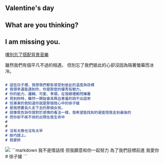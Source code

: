 ## Valentine's day



## What are you thinking?

## I am missing you.

[噢別忘了搭配背景音樂](https://drive.google.com/open?id=1_K1oannR4rY70mpPYOaKmJziqmMkGU6-)



雖然我們有個平凡不過的相遇，
但別忘了我們彼此的心卻沒因為隔著螢幕而冰冷。




```markdown

# 這些日子裡，我想我們都有感受到彼此的溫度與目標
# 我很幸運能遇到你，你是那麼的優秀有魅力，
# 你的能力、邏輯、可愛、孝順，在我眼裡都閃爍著
# 見到妳時，雖然一開始會高興且害羞的說不出話來
# 但漸漸的我知道你就是那個我心中的徐子媛
# 是我想要長久走下去的那個女孩。
# 就像我告訴你我對於感情的看法一樣，我希望能找到的是能陪我走到最後的
# 而你卻不疾不徐的出現在我生命中
#
#
# 沒有太晚也沒有太早
# 剛巧趕上。
# 我愛妳

```

<img src="https://drive.google.com/open?id=12BL5Sw5E08AcqrOsUNDd4mGFMUsxLxod">
```markdown
我不是情話怪
但我願意和你一起努力
為了我們目標前進
我愛你
# 徐子媛
```

